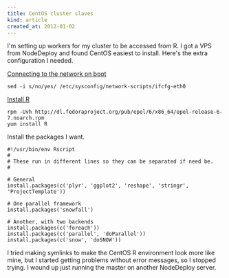 ```yaml
---
title: CentOS cluster slaves
kind: article
created_at: 2012-01-02
---
```

I'm setting up workers for my cluster to be accessed from R. I got a VPS from
NodeDeploy and found CentOS easiest to install. Here's the extra configuration
I needed.

[Connecting to the network on boot](http://www.centos.org/docs/5/html/Deployment_Guide-en-US/s1-dhcp-configuring-client.html)

    sed -i s/no/yes/ /etc/sysconfig/network-scripts/ifcfg-eth0

[Install R](http://stackoverflow.com/questions/9468164/problems-installing-r-on-linux-centos-6-2)

    rpm -Uvh http://dl.fedoraproject.org/pub/epel/6/x86_64/epel-release-6-7.noarch.rpm  
    yum install R

Install the packages I want.

    #!/usr/bin/env Rscript
    #
    # These run in different lines so they can be separated if need be.
    #

    # General
    install.packages(c('plyr', 'ggplot2', 'reshape', 'stringr', 'ProjectTemplate'))

    # One parallel framework
    install.packages('snowfall')

    # Another, with two backends
    install.packages(c('foreach'))
    install.packages(c('parallel', 'doParallel'))
    install.packages(c('snow', 'doSNOW'))

I tried making symlinks to make the CentOS R environment look more like mine,
but I started getting problems without error messages, so I stopped trying.
I wound up just running the master on another NodeDeploy server.
